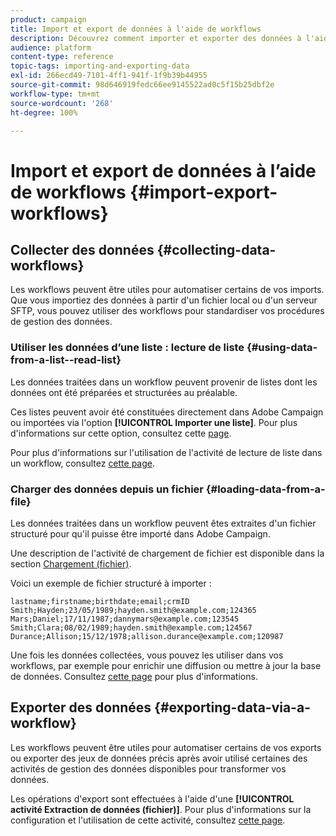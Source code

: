 ```yaml
---
product: campaign
title: Import et export de données à l'aide de workflows
description: Découvrez comment importer et exporter des données à l'aide de workflows dans Campaign Classic.
audience: platform
content-type: reference
topic-tags: importing-and-exporting-data
exl-id: 266ecd49-7101-4ff1-941f-1f9b39b44955
source-git-commit: 98d646919fedc66ee9145522ad0c5f15b25dbf2e
workflow-type: tm+mt
source-wordcount: '268'
ht-degree: 100%

---
```


# Import et export de données à l’aide de workflows {#import-export-workflows}

## Collecter des données {#collecting-data-workflows}

Les workflows peuvent être utiles pour automatiser certains de vos imports. Que vous importiez des données à partir d&#39;un fichier local ou d&#39;un serveur SFTP, vous pouvez utiliser des workflows pour standardiser vos procédures de gestion des données.

### Utiliser les données d’une liste : lecture de liste {#using-data-from-a-list--read-list}

Les données traitées dans un workflow peuvent provenir de listes dont les données ont été préparées et structurées au préalable.

Ces listes peuvent avoir été constituées directement dans Adobe Campaign ou importées via l&#39;option **[!UICONTROL Importer une liste]**. Pour plus d&#39;informations sur cette option, consultez cette [page](../../platform/using/about-generic-imports-exports.md).

Pour plus d&#39;informations sur l&#39;utilisation de l&#39;activité de lecture de liste dans un workflow, consultez [cette page](../../workflow/using/read-list.md).

### Charger des données depuis un fichier {#loading-data-from-a-file}

Les données traitées dans un workflow peuvent êtes extraites d&#39;un fichier structuré pour qu&#39;il puisse être importé dans Adobe Campaign.

Une description de l&#39;activité de chargement de fichier est disponible dans la section [Chargement (fichier)](../../workflow/using/data-loading--file-.md).

Voici un exemple de fichier structuré à importer :

```
lastname;firstname;birthdate;email;crmID
Smith;Hayden;23/05/1989;hayden.smith@example.com;124365
Mars;Daniel;17/11/1987;dannymars@example.com;123545
Smith;Clara;08/02/1989;hayden.smith@example.com;124567
Durance;Allison;15/12/1978;allison.durance@example.com;120987
```

Une fois les données collectées, vous pouvez les utiliser dans vos workflows, par exemple pour enrichir une diffusion ou mettre à jour la base de données. Consultez [cette page](../../workflow/using/how-to-use-workflow-data.md) pour plus d&#39;informations.

## Exporter des données {#exporting-data-via-a-workflow}

Les workflows peuvent être utiles pour automatiser certains de vos exports ou exporter des jeux de données précis après avoir utilisé certaines des activités de gestion des données disponibles pour transformer vos données.

Les opérations d&#39;export sont effectuées à l&#39;aide d&#39;une **[!UICONTROL activité Extraction de données (fichier)]**. Pour plus d&#39;informations sur la configuration et l&#39;utilisation de cette activité, consultez [cette page](../../workflow/using/extraction--file-.md).
